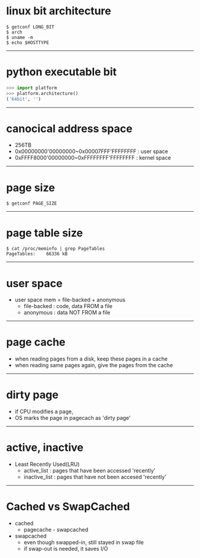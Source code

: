# linux bit architecture
```
$ getconf LONG_BIT
$ arch
$ uname -m 
$ echo $HOSTTYPE
```
---
# python executable bit
```python
>>> import platform
>>> platform.architecture()
('64bit', '')
```
---
# canocical address space
  - 256TB
  - 0x00000000'00000000~0x00007FFF'FFFFFFFF : user space
  - 0xFFFF8000'00000000~0xFFFFFFFF'FFFFFFFF : kernel space
---
# page size 
```
$ getconf PAGE_SIZE
```
---
# page table size
```
$ cat /proc/meminfo | grep PageTables
PageTables:    66336 kB
```
---
# user space
  - user space mem = file-backed + anonymous
    - file-backed : code, data FROM a file
    - anonymous : data NOT FROM a file
---
# page cache 
  - when reading pages from a disk, keep these pages in a cache
  - when reading same pages again, give the pages from the cache
---
# dirty page
  - if CPU modifies a page, 
  - OS marks the page in pagecach as 'dirty page' 
---
# active, inactive
  - Least Recently Used(LRU)
    - active_list : pages that have been accessed 'recently'
    - inactive_list : pages that have not been accesed 'recently'
---
# Cached vs SwapCached
  - cached 
    - pagecache - swapcached
  - swapcached
    - even though swapped-in, still stayed in swap file
    - if swap-out is needed, it saves I/O